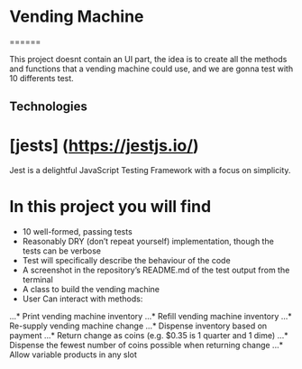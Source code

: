 # Vending Machine 
======

This project doesnt contain an UI part, the idea is to create all the methods and functions that a vending machine could use, and we are gonna test with 10 differents test. 

## Technologies 

# [jests] (https://jestjs.io/)
Jest is a delightful JavaScript Testing Framework with a focus on simplicity.

# In this project you will find

* 10 well-formed, passing tests
* Reasonably DRY (don’t repeat yourself) implementation, though the tests can be verbose
* Test will specifically describe the behaviour of the code
* A screenshot in the repository’s README.md of the test output from the terminal
* A class to build the vending machine
* User Can interact with methods:

...* Print vending machine inventory
...* Refill vending machine inventory
...* Re-supply vending machine change
...* Dispense inventory based on payment
...* Return change as coins (e.g. \$0.35 is 1 quarter and 1 dime)
...* Dispense the fewest number of coins possible when returning change
...* Allow variable products in any slot

